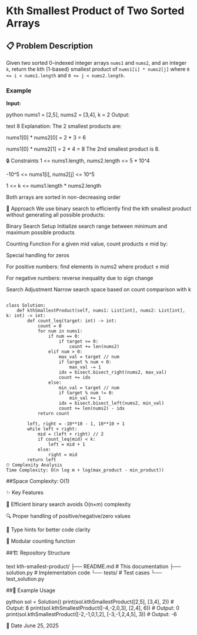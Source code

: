# Kth Smallest Product of Two Sorted Arrays

## 📋 Problem Description
Given two sorted 0-indexed integer arrays `nums1` and `nums2`, and an integer `k`, return the kth (1-based) smallest product of `nums1[i] * nums2[j]` where `0 <= i < nums1.length` and `0 <= j < nums2.length`.


### Example 
**Input:**

python
nums1 = [2,5], nums2 = [3,4], k = 2
Output:

text
8
Explanation:
The 2 smallest products are:

nums1[0] * nums2[0] = 2 * 3 = 6

nums1[0] * nums2[1] = 2 * 4 = 8
The 2nd smallest product is 8.



🔒 Constraints
1 <= nums1.length, nums2.length <= 5 * 10^4

-10^5 <= nums1[i], nums2[j] <= 10^5

1 <= k <= nums1.length * nums2.length

Both arrays are sorted in non-decreasing order

🧠 Approach
We use binary search to efficiently find the kth smallest product without generating all possible products:

Binary Search Setup
Initialize search range between minimum and maximum possible products

Counting Function
For a given mid value, count products ≤ mid by:

Special handling for zeros

For positive numbers: find elements in nums2 where product ≤ mid

For negative numbers: reverse inequality due to sign change

Search Adjustment
Narrow search space based on count comparison with k


~~~

class Solution:
    def kthSmallestProduct(self, nums1: List[int], nums2: List[int], k: int) -> int:
        def count_leq(target: int) -> int:
            count = 0
            for num in nums1:
                if num == 0:
                    if target >= 0:
                        count += len(nums2)
                elif num > 0:
                    max_val = target // num
                    if target % num < 0:
                        max_val -= 1
                    idx = bisect.bisect_right(nums2, max_val)
                    count += idx
                else:
                    min_val = target // num
                    if target % num != 0:
                        min_val += 1
                    idx = bisect.bisect_left(nums2, min_val)
                    count += len(nums2) - idx
            return count

        left, right = -10**10 - 1, 10**10 + 1
        while left < right:
            mid = (left + right) // 2
            if count_leq(mid) < k:
                left = mid + 1
            else:
                right = mid
        return left
⏱ Complexity Analysis
Time Complexity: O(n log m + log(max_product - min_product))

~~~


##Space Complexity: O(1)


✨ Key Features

🚀 Efficient binary search avoids O(n×m) complexity

🔍 Proper handling of positive/negative/zero values

📝 Type hints for better code clarity

🧩 Modular counting function



##🏗 Repository Structure


text
kth-smallest-product/
├── README.md           # This documentation
├── solution.py         # Implementation code
└── tests/              # Test cases
    └── test_solution.py

    

##🚀 Example Usage


python
sol = Solution()
print(sol.kthSmallestProduct([2,5], [3,4], 2))        # Output: 8
print(sol.kthSmallestProduct([-4,-2,0,3], [2,4], 6))  # Output: 0
print(sol.kthSmallestProduct([-2,-1,0,1,2], [-3,-1,2,4,5], 3))  # Output: -6

📅 Date
June 25, 2025

